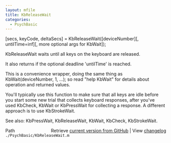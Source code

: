 ```yaml
---
layout: mfile
title: KbReleaseWait
categories:
  - PsychBasic
---
```


\[secs, keyCode, deltaSecs\] = KbReleaseWait\(\[deviceNumber\]\[, untilTime=inf\]\[, more optional args for KbWait\]\);

KbReleaseWait waits until all keys on the keyboard are released.

It also returns if the optional deadline 'untilTime' is reached.

This is a convenience wrapper, doing the same thing as
KbWait\(deviceNumber, 1, ...\); so read "help KbWait" for details about
operation and returned values.

You'll typically use this function to make sure that all keys are idle
before you start some new trial that collects keyboard responses, after
you've used KbCheck, KbWait or KbPressWait for collecting a response. A
different approach is to use KbStrokeWait.

See also: KbPressWait, KbReleaseWait, KbWait, KbCheck, KbStrokeWait.


<div class="code_header" style="text-align:right;">
  <span style="float:left;">Path&nbsp;&nbsp;</span> <span class="counter">Retrieve <a href=
  "https://raw.github.com/Psychtoolbox-3/Psychtoolbox-3/beta/./PsychBasic/KbReleaseWait.m">current version from GitHub</a> | View <a href=
  "https://github.com/Psychtoolbox-3/Psychtoolbox-3/commits/beta/./PsychBasic/KbReleaseWait.m">changelog</a></span>
</div>
<div class="code">
  <code>./PsychBasic/KbReleaseWait.m</code>
</div>
